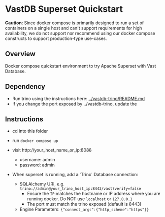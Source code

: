 # VastDB Superset Quickstart

**Caution**: Since docker compose is primarily designed to run a set of containers on a single host and can't support requirements for high availability, we do not support nor recommend using our docker compose constructs to support production-type use-cases. 

## Overview

Docker compose quickstart environment to try Apache Superset with Vast Database.

## Dependency

- Run trino using the instructions here: [../vastdb-trino/README.md](../vastdb-trino/README.md)
- If you change the port exposed by ../vastdb-trino, update the 

## Instructions

- cd into this folder
- run `docker compose up`
- visit http://your_host_name_or_ip:8088
  - username: admin
  - password: admin

- When superset is running, add a 'Trino' Database connection:
  - SQLAlchemy URI, e.g. `trino://admin@your_trino_host_ip:8443/vast?verify=false`
    - Ensure the `IP` matches the hostname or IP address where you are running docker.  Do NOT use `localhost` or `127.0.0.1`
    - The port must match the trino exposed (default is 8443)
  - Engine Parameters: `{"connect_args":{"http_scheme":"https"}}`
